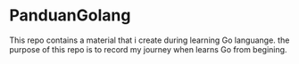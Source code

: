 # PanduanGolang

This repo contains a material that i create during learning Go languange. the purpose of this repo is to record my journey when learns Go from begining.
